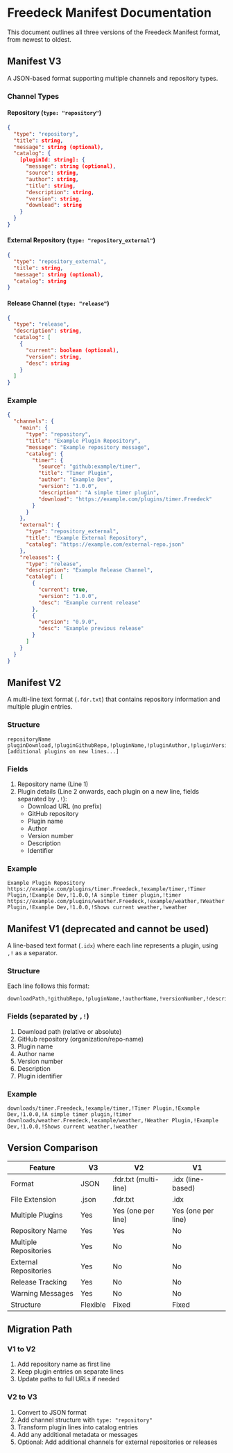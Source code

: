 # Freedeck Manifest Documentation

This document outlines all three versions of the Freedeck Manifest format, from newest to oldest.

## Manifest V3

A JSON-based format supporting multiple channels and repository types.

### Channel Types

#### Repository (`type: "repository"`)
```json
{
  "type": "repository",
  "title": string,
  "message": string (optional),
  "catalog": {
    [pluginId: string]: {
      "message": string (optional),
      "source": string,
      "author": string,
      "title": string,
      "description": string,
      "version": string,
      "download": string
    }
  }
}
```

#### External Repository (`type: "repository_external"`)
```json
{
  "type": "repository_external",
  "title": string,
  "message": string (optional),
  "catalog": string
}
```

#### Release Channel (`type: "release"`)
```json
{
  "type": "release",
  "description": string,
  "catalog": [
    {
      "current": boolean (optional),
      "version": string,
      "desc": string
    }
  ]
}
```

### Example
```json
{
  "channels": {
    "main": {
      "type": "repository",
      "title": "Example Plugin Repository",
      "message": "Example repository message",
      "catalog": {
        "timer": {
          "source": "github:example/timer",
          "title": "Timer Plugin",
          "author": "Example Dev",
          "version": "1.0.0",
          "description": "A simple timer plugin",
          "download": "https://example.com/plugins/timer.Freedeck"
        }
      }
    },
    "external": {
      "type": "repository_external",
      "title": "Example External Repository",
      "catalog": "https://example.com/external-repo.json"
    },
    "releases": {
      "type": "release",
      "description": "Example Release Channel",
      "catalog": [
        {
          "current": true,
          "version": "1.0.0",
          "desc": "Example current release"
        },
        {
          "version": "0.9.0",
          "desc": "Example previous release"
        }
      ]
    }
  }
}
```

## Manifest V2

A multi-line text format (`.fdr.txt`) that contains repository information and multiple plugin entries.

### Structure
```
repositoryName
pluginDownload,!pluginGithubRepo,!pluginName,!pluginAuthor,!pluginVersionNumber,!pluginDescription,!pluginIdentifier
[additional plugins on new lines...]
```

### Fields
1. Repository name (Line 1)
2. Plugin details (Line 2 onwards, each plugin on a new line, fields separated by `,!`):
   - Download URL (no prefix)
   - GitHub repository
   - Plugin name
   - Author
   - Version number
   - Description
   - Identifier

### Example
```
Example Plugin Repository
https://example.com/plugins/timer.Freedeck,!example/timer,!Timer Plugin,!Example Dev,!1.0.0,!A simple timer plugin,!timer
https://example.com/plugins/weather.Freedeck,!example/weather,!Weather Plugin,!Example Dev,!1.0.0,!Shows current weather,!weather
```

## Manifest V1 (deprecated and cannot be used)

A line-based text format (`.idx`) where each line represents a plugin, using `,!` as a separator.

### Structure
Each line follows this format:
```
downloadPath,!githubRepo,!pluginName,!authorName,!versionNumber,!description,!identifier
```

### Fields (separated by `,!`)
1. Download path (relative or absolute)
2. GitHub repository (organization/repo-name)
3. Plugin name
4. Author name
5. Version number
6. Description
7. Plugin identifier

### Example
```
downloads/timer.Freedeck,!example/timer,!Timer Plugin,!Example Dev,!1.0.0,!A simple timer plugin,!timer
downloads/weather.Freedeck,!example/weather,!Weather Plugin,!Example Dev,!1.0.0,!Shows current weather,!weather
```

## Version Comparison

| Feature | V3 | V2 | V1 |
|---------|----|----|-----|
| Format | JSON | .fdr.txt (multi-line) | .idx (line-based) |
| File Extension | .json | .fdr.txt | .idx |
| Multiple Plugins | Yes | Yes (one per line) | Yes (one per line) |
| Repository Name | Yes | Yes | No |
| Multiple Repositories | Yes | No | No |
| External Repositories | Yes | No | No |
| Release Tracking | Yes | No | No |
| Warning Messages | Yes | No | No |
| Structure | Flexible | Fixed | Fixed |

## Migration Path

### V1 to V2
1. Add repository name as first line
2. Keep plugin entries on separate lines
3. Update paths to full URLs if needed

### V2 to V3
1. Convert to JSON format
2. Add channel structure with `type: "repository"`
3. Transform plugin lines into catalog entries
4. Add any additional metadata or messages
5. Optional: Add additional channels for external repositories or releases

